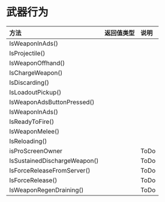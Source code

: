 # 武器行为



| 方法 | 返回值类型 | 说明 |
| :--- | :--- | :--- |
| IsWeaponInAds\(\) |  |  |
| IsProjectile\(\) |  |  |
| IsWeaponOffhand\(\) |  |  |
| IsChargeWeapon\(\) |  |  |
| IsDiscarding\(\) |  |  |
| IsLoadoutPickup\(\) |  |  |
| IsWeaponAdsButtonPressed\(\) |  |  |
| IsWeaponInAds\(\) |  |  |
| IsReadyToFire\(\) |  |  |
| IsWeaponMelee\(\) |  |  |
| IsReloading\(\) |  |  |
| isProScreenOwner |  | ToDo |
| IsSustainedDischargeWeapon\(\) |  | ToDo |
| IsForceReleaseFromServer\(\) |  | ToDo |
| IsForceRelease\(\) |  | ToDo |
| IsWeaponRegenDraining\(\) |  | ToDo |


